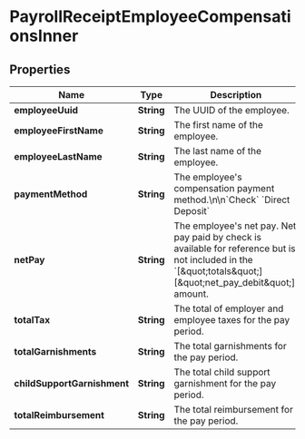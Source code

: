 

# PayrollReceiptEmployeeCompensationsInner


## Properties

| Name | Type | Description | Notes |
|------------ | ------------- | ------------- | -------------|
|**employeeUuid** | **String** | The UUID of the employee. |  [optional] |
|**employeeFirstName** | **String** | The first name of the employee. |  [optional] |
|**employeeLastName** | **String** | The last name of the employee. |  [optional] |
|**paymentMethod** | **String** | The employee&#39;s compensation payment method.\\n\\n&#x60;Check&#x60; &#x60;Direct Deposit&#x60; |  [optional] |
|**netPay** | **String** | The employee&#39;s net pay. Net pay paid by check is available for reference but is not included in the &#x60;[\&quot;totals\&quot;][\&quot;net_pay_debit\&quot;]&#x60; amount. |  [optional] |
|**totalTax** | **String** | The total of employer and employee taxes for the pay period. |  [optional] |
|**totalGarnishments** | **String** | The total garnishments for the pay period. |  [optional] |
|**childSupportGarnishment** | **String** | The total child support garnishment for the pay period. |  [optional] |
|**totalReimbursement** | **String** | The total reimbursement for the pay period. |  [optional] |



